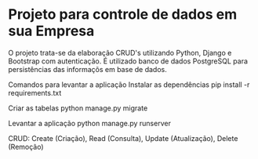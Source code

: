 # Projeto para controle de dados em sua Empresa
O projeto trata-se da elaboração CRUD's utilizando Python, Django e Bootstrap com autenticação. É utilizado banco de dados PostgreSQL para persistências das informaçõs em base de dados.

Comandos para levantar a aplicação Instalar as dependências pip install -r requirements.txt

Criar as tabelas python manage.py migrate

Levantar a aplicação python manage.py runserver

CRUD: Create (Criação), Read (Consulta), Update (Atualização), Delete (Remoção)
